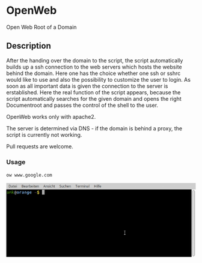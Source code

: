 # OpenWeb

Open Web Root of a Domain

## Description

After the handing over the domain to the script, the script automatically builds up a ssh connection to the web servers which hosts the website behind the domain.
Here one has the choice whether one ssh or sshrc would like to use and also the possibility to customize the user to login.
As soon as all important data is given the connection to the server is erstablished.
Here the real function of the script appears, because the script automatically searches for the given domain and opens the right Documentroot and passes the control of the shell to the user.

OpenWeb works only with apache2.

The server is determined via DNS - if the domain is behind a proxy, the script is currently not working.

Pull requests are welcome.

### Usage
```
ow www.google.com
```
![Demo](https://raw.githubusercontent.com/iMi-digital/tools/master/doc/ow-demo.gif)
